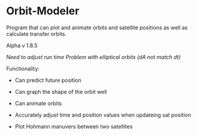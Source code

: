 # Orbit-Modeler
Program that can plot and animate orbits and satellite positions as well as calculate transfer orbits.

Alpha v 1.8.5

*Need to adjust run time*
*Problem with elliptical orbits (dA not match dt)*


Functionality:

- Can predict future position

- Can graph the shape of the orbit well

- Can animate orbits

- Accurately adjust time and position values when updateing sat position

- Plot Hohmann manuvers between two satellites
